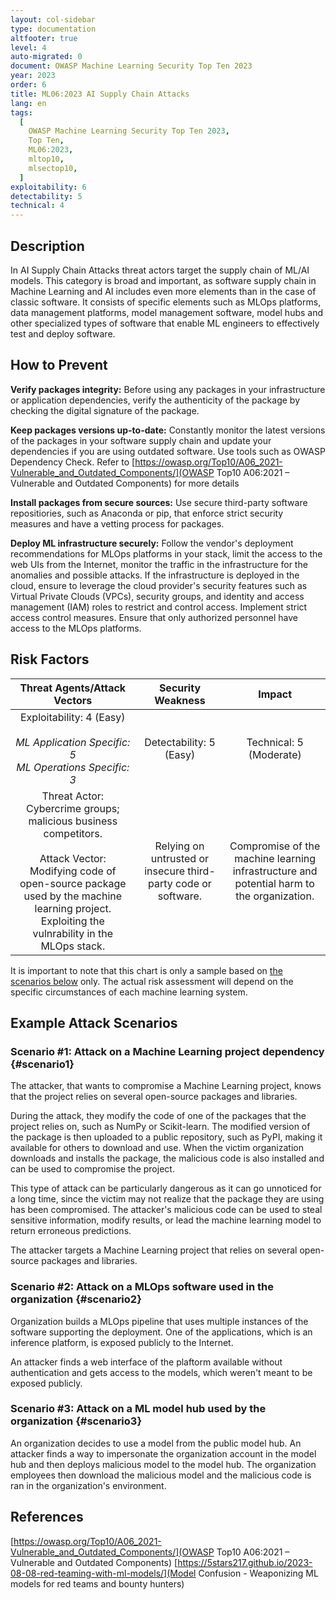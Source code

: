```yaml
---
layout: col-sidebar
type: documentation
altfooter: true
level: 4
auto-migrated: 0
document: OWASP Machine Learning Security Top Ten 2023
year: 2023
order: 6
title: ML06:2023 AI Supply Chain Attacks
lang: en
tags:
  [
    OWASP Machine Learning Security Top Ten 2023,
    Top Ten,
    ML06:2023,
    mltop10,
    mlsectop10,
  ]
exploitability: 6
detectability: 5
technical: 4
---
```


## Description

In AI Supply Chain Attacks threat actors target the supply chain of ML/AI models. This category is broad and important, as software supply chain in Machine Learning and AI includes even more elements than in the case of classic software. It consists of specific elements such as MLOps platforms, data management platforms, model management software, model hubs and other specialized types of software that enable ML engineers to effectively test and deploy software.

## How to Prevent

**Verify packages integrity:** Before using any packages in your infrastructure or application dependencies, verify the authenticity of the package by checking the digital signature of the package.

**Keep packages versions up-to-date:** Constantly monitor the latest versions of the packages in your software supply chain and update your dependencies if you are using outdated software. Use tools such as OWASP Dependency Check. Refer to [https://owasp.org/Top10/A06_2021-Vulnerable_and_Outdated_Components/](OWASP Top10 A06:2021 – Vulnerable and Outdated Components) for more details

**Install packages from secure sources:** Use secure third-party software repositiories, such as
Anaconda or pip, that enforce strict security measures and have a vetting process for
packages.

**Deploy ML infrastructure securely:** Follow the vendor's deployment recommendations for MLOps platforms in your stack, limit the access to the web UIs from the Internet, monitor the traffic in the infrastructure for the anomalies and possible attacks. If the infrastructure is deployed in the cloud, ensure to leverage the cloud provider's security features such as Virtual Private Clouds (VPCs), security groups, and identity and access management (IAM) roles to restrict and control access. Implement strict access control measures. Ensure that only authorized personnel have access to the MLOps platforms.

## Risk Factors

|                                                     Threat Agents/Attack Vectors                                                      |           Security Weakness            |                                       Impact                                       |
| :-----------------------------------------------------------------------------------------------------------------------------------: | :------------------------------------: | :--------------------------------------------------------------------------------: |
|                    Exploitability: 4 (Easy) <br><br> _ML Application Specific: 5_ <br> _ML Operations Specific: 3_                    |        Detectability: 5 (Easy)         |                              Technical: 5 (Moderate)                               |
| Threat Actor: Cybercrime groups; malicious business competitors. <br><br> Attack Vector: Modifying code of open-source package used by the machine learning project. Exploiting the vulnrability in the MLOps stack. | Relying on untrusted or insecure third-party code or software. | Compromise of the machine learning infrastructure and potential harm to the organization. |

It is important to note that this chart is only a sample based on
[the scenarios below](#scenario1) only. The actual risk assessment will depend on
the specific circumstances of each machine learning system.

## Example Attack Scenarios

### Scenario \#1: Attack on a Machine Learning project dependency {#scenario1}

The attacker, that wants to compromise a Machine Learning project, knows that the project relies on several open-source packages and libraries.

During the attack, they modify the code of one of the packages that the project relies on, such as NumPy or Scikit-learn. The modified version of the package is then uploaded to a public repository, such as PyPI, making it available for others to download and use. When the victim organization downloads and installs the package, the malicious code is also installed and can be used to compromise the project.

This type of attack can be particularly dangerous as it can go unnoticed for a long time, since the victim may not realize that the package they are using has been compromised. The attacker's malicious code can be used to steal sensitive information, modify results, or lead the machine learning model to return erroneous predictions.

The attacker targets a Machine Learning project that relies on several open-source packages and libraries.


### Scenario \#2: Attack on a MLOps software used in the organization {#scenario2}

Organization builds a MLOps pipeline that uses multiple instances of the software supporting the deployment. One of the applications, which is an inference platform, is exposed publicly to the Internet.

An attacker finds a web interface of the plaftorm available without authentication and gets access to the models, which weren't meant to be exposed publicly.

### Scenario \#3: Attack on a ML model hub used by the organization {#scenario3}

An organization decides to use a model from the public model hub. An attacker finds a way to impersonate the organization account in the model hub and then deploys malicious model to the model hub. The organization employees then download the malicious model and the malicious code is ran in the organization's environment.

## References

[https://owasp.org/Top10/A06_2021-Vulnerable_and_Outdated_Components/](OWASP Top10 A06:2021 – Vulnerable and Outdated Components)
[https://5stars217.github.io/2023-08-08-red-teaming-with-ml-models/](Model Confusion - Weaponizing ML models for red teams and bounty hunters)
